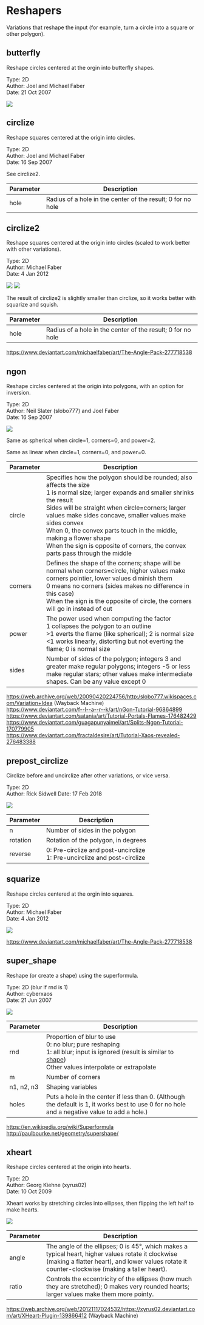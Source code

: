 # Reshapers
Variations that reshape the input (for example, turn a circle into a square or other polygon).

## butterfly
Reshape circles centered at the orgin into butterfly shapes.

Type: 2D  
Author: Joel and Michael Faber  
Date: 21 Oct 2007  

[![](butterfly-1.png)](butterfly-1.flame)

## circlize
Reshape squares centered at the origin into circles.

Type: 2D  
Author: Joel and Michael Faber  
Date: 16 Sep 2007  

See circlize2.

| Parameter | Description |
| --- | --- |
| hole | Radius of a hole in the center of the result; 0 for no hole |

## circlize2
Reshape squares centered at the origin into circles (scaled to work better with other variations).

Type: 2D  
Author: Michael Faber  
Date: 4 Jan 2012

[![](circlize2-1.png)](circlize2-1.flame)
[![](circlize2-2.png)](circlize2-2.flame)

The result of circlize2 is slightly smaller than circlize, so it works better with squarize and squish.  

| Parameter | Description |
| --- | --- |
| hole | Radius of a hole in the center of the result; 0 for no hole |

https://www.deviantart.com/michaelfaber/art/The-Angle-Pack-277718538  

## ngon
Reshape circles centered at the origin into polygons, with an option for inversion.

Type: 2D  
Author: Neil Slater (slobo777) and Joel Faber  
Date: 16 Sep 2007  

[![](ngon-1.png)](ngon-1.flame)

Same as spherical when circle=1, corners=0, and power=2.

Same as linear when circle=1, corners=0, and power=0.

| Parameter | Description |
| --- | --- |
| circle | Specifies how the polygon should be rounded; also affects the size<br>1 is normal size; larger expands and smaller shrinks the result<br>Sides will be straight when circle=corners; larger values make sides concave, smaller values make sides convex<br>When 0, the convex parts touch in the middle, making a flower shape<br>When the sign is opposite of corners, the convex parts pass through the middle
| corners | Defines the shape of the corners; shape will be normal when corners=circle, higher values make corners pointier, lower values diminish them<br>0 means no corners (sides makes no difference in this case)<br>When the sign is the opposite of circle, the corners will go in instead of out |
| power | The power used when computing the factor<br>1 collapses the polygon to an outline<br>>1 everts the flame (like spherical); 2 is normal size<br><1 works linearly, distorting but not everting the flame; 0 is normal size |
| sides | Number of sides of the polygon; integers 3 and greater make regular polygons; integers -5 or less make regular stars; other values make intermediate shapes. Can be any value except 0 |

https://web.archive.org/web/20090420224756/http:/slobo777.wikispaces.com/Variation+Idea (Wayback Machine)  
https://www.deviantart.com/f--l--a--r--k/art/nGon-Tutorial-96864899  
https://www.deviantart.com/satania/art/Tutorial-Portals-Flames-176482429  
https://www.deviantart.com/guagapunyaimel/art/Splits-Ngon-Tutorial-170779905  
https://www.deviantart.com/fractaldesire/art/Tutorial-Xaos-revealed-276483388  

## prepost_circlize
Circlize before and uncirclize after other variations, or vice versa.

Type: 2D  
Author: Rick Sidwell
Date: 17 Feb 2018    

[![](prepost_circlize-1.png)](prepost_circlize-1.flame)

| Parameter | Description |
| --- | --- |
| n | Number of sides in the polygon |
| rotation | Rotation of the polygon, in degrees |
| reverse | 0: Pre-circlize and post-uncirclize<br>1: Pre-uncirclize and post-circlize

## squarize
Reshape circles centered at the orgin into squares.

Type: 2D  
Author: Michael Faber  
Date: 4 Jan 2012  

[![](squarize-1.png)](squarize-1.flame)

https://www.deviantart.com/michaelfaber/art/The-Angle-Pack-277718538  

## super_shape
Reshape (or create a shape) using the superformula.

Type: 2D (blur if rnd is 1)  
Author: cyberxaos  
Date: 21 Jun 2007  

[![](super_shape-1.png)](super_shape-1.flame)

| Parameter | Description |
| --- | --- |
| rnd | Proportion of blur to use<br>0: no blur; pure reshaping<br>1: all blur; input is ignored (result is similar to [shape](../halfblurs/halfblurs.md#shape))<br>Other values interpolate or extrapolate |
| m | Number of corners |
| n1, n2, n3 | Shaping variables |
| holes | Puts a hole in the center if less than 0. (Although the default is 1, it works best to use 0 for no hole and a negative value to add a hole.) |

https://en.wikipedia.org/wiki/Superformula  
http://paulbourke.net/geometry/supershape/  

## xheart
Reshape circles centered at the origin into hearts.

Type: 2D  
Author: Georg Kiehne (xyrus02)  
Date: 10 Oct 2009  

Xheart works by stretching circles into ellipses, then flipping the left half to make hearts.

[![](xheart-1.png)](xheart-1.flame)

| Parameter | Description |
| --- | --- |
| angle | The angle of the ellipses; 0 is 45°, which makes a typical heart, higher values rotate it clockwise (making a flatter heart), and lower values rotate it counter-clockwise (making a taller heart). |
| ratio | Controls the eccentricity of the ellipses (how much they are stretched); 0 makes very rounded hearts; larger values make them more pointy. |

https://web.archive.org/web/20121117024532/https://xyrus02.deviantart.com/art/XHeart-Plugin-139866412 (Wayback Machine)
